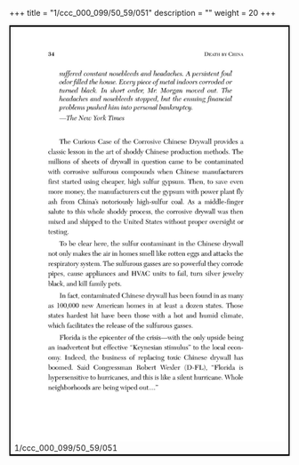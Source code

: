 +++
title = "1/ccc_000_099/50_59/051"
description = ""
weight = 20
+++

<table style="border:2px solid black;max-width:800px;max-height:800px;" 
><tr><td><img class="center-fit-jpg"
src="/jpg_/out_jpg_dbc_051.jpg"  >1/ccc_000_099/50_59/051</img></td></tr></table>